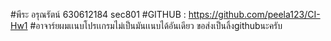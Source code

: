 #พีระ อรุณรัตน์ 630612184 sec801
#GITHUB : https://github.com/peela123/CI-Hw1
#อาจาร์ยผมเเนบโปรเเกรมไม่เป็นมันเเนบได้อันเดียว ขอส่งเป็นลิ้งgithubนะครับ
